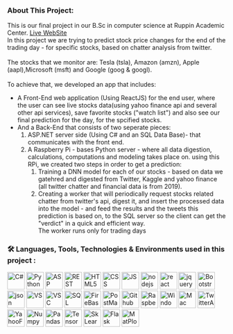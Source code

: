 <!-- About This Project-->

### About This Project:

This is our final project in our B.Sc in computer science at Ruppin Academic Center.
[Live WebSite](https://proj.ruppin.ac.il/bgroup57/test2/tar1/build/)
<br>
In this project we are trying to predict stock price changes for the end of the trading day - for specific stocks, based on chatter analysis from twitter.<br><br>
The stocks that we monitor are: Tesla (tsla), Amazon (amzn), Apple (aapl),Microsoft (msft) and Google (goog & googl).<br><br>
To achieve that, we developed an app that includes:<br>

- A Front-End web application (Using ReactJS) for the end user, where the user can see live stocks data(using yahoo finance api and several other api services), save favorite stocks ("watch list") and also see our final prediction for the day, for the spcified stocks.<br>
- And a Back-End that consists of two seperate pieces:<br>
  1. ASP.NET server side (Using C# and an SQL Data Base)- that communicates with the front end.<br>
  2. A Raspberry Pi - bases Python server - where all data digestion, calculations, computations and modeling takes place on.
     using this RPi, we created two steps in order to get a prediction:<br>
     1. Training a DNN model for each of our stocks - based on data we gatehred and digested from Twitter, Kaggle and yahoo finance (all twitter chatter and financial data is from 2019).<br>
     2. Creating a worker that will periodically request stocks related chatter from twitter's api, digest it, and insert the processed data into the model - and feed the results and the tweets this prediction is based on, to the SQL server so the client can get the "verdict" in a quick and efficient way.<br>
        The worker runs only for trading days

<!--About This Project -->

### :hammer_and_wrench: Languages, Tools, Technologies & Environments used in this project :

<div>
<img src="https://img.icons8.com/color/30/c-sharp-logo.png" title="C#" **alt="C#" width="40" height="40"/>
<img src="https://img.icons8.com/color/30/python.png" title="Python" **alt="Python" width="40" height="40"/>
<img src="https://img.icons8.com/color/30/asp.png" title="ASP .NET" **alt="ASP .NET" width="40" height="40"/>
<img src="https://img.icons8.com/color/30/rest-api.png" title="REST API" **alt="REST API" width="40" height="40"/>
<img src="https://img.icons8.com/color/30/html-5.png" title="HTML5" **alt="HTML5" width="40" height="40"/>
<img src="https://img.icons8.com/color/30/css.png" title="CSS" **alt="CSS" width="40" height="40"/>
<img src="https://img.icons8.com/color/452/javascript--v1.png" title="JS" **alt="JS" width="40" height="40"/>
<img src="https://img.icons8.com/windows/30/000000/node-js.png" title="nodejs" **alt="nodejs" width="40" height="40"/>
<img src="https://img.icons8.com/officel/344/react.png" title="react" **alt="react" width="40" height="40"/>
<img src="https://img.icons8.com/ios/30/000000/jquery.png" title="jquery" **alt="jquery" width="40" height="40"/>
<img src="https://img.icons8.com/color/344/bootstrap.png" title="Bootstrap" **alt="Bootstrap" width="40" height="40"/>
<img src="https://img.icons8.com/color/30/json.png" title="json" **alt="json" width="40" height="40"/>
<img src="https://img.icons8.com/color/30/visual-studio.png" title="VS" **alt="VS" width="40" height="40"/>
<img src="https://img.icons8.com/color/30/visual-studio-code-2019.png" title="VSC" **alt="VSC" width="40" height="40"/>
<img src="https://img.icons8.com/color/30/sql.png" title="SQL" **alt="SQL" width="40" height="40"/>
<img src="https://img.icons8.com/color/30/firebase.png" title="FireBase" **alt="FireBase" width="40" height="40"/>
<img src="https://img.icons8.com/dusk/30/000000/postman-api.png" title="PostMan" **alt="PostMan" width="40" height="40"/>
<!-- <img src="https://img.icons8.com/color/452/git.png" title="Git" **alt="Git" width="40" height="40"/> -->
<img src="https://img.icons8.com/color/30/github.png" title="Github" **alt="Github" width="40" height="40"/>
<img src="https://img.icons8.com/color/344/raspberry-pi.png" title="RaspberryPi" **alt="Raspberry Pi" width="40" height="40"/>
<img src="https://img.icons8.com/ultraviolet/452/windows-10.png" title="Windows" **alt="Windows" width="40" height="40"/>
<img src="https://img.icons8.com/external-flaticons-lineal-color-flat-icons/344/external-mac-coworking-space-flaticons-lineal-color-flat-icons-3.png" title="Mac" **alt="Mac" width="40" height="40"/>
<img src="https://img.icons8.com/color/344/twitter.png" title="TwitterAPI" **alt="TwitterAPI" width="40" height="40"/>
<img src="https://play-lh.googleusercontent.com/K4eJEI8ogLQO2MkjUKgxC8FNWL4I5etsbFw2OXwQJ9Uch4DGkW1gEdoQk_k-cmtD4F4" title="YahooFinanceAPI" **alt="Yahoo Finance API" width="40" height="40"/>
<img src="https://img.icons8.com/color/452/numpy.png" title="Numpy" **alt="Numpy" width="40" height="40"/>
<!-- <img src="https://upload.wikimedia.org/wikipedia/commons/thumb/e/ed/Pandas_logo.svg/300px-Pandas_logo.svg.png" title="Pandas" **alt="Pandas" width="40" height="40"/> -->
<img src="https://pandas.pydata.org/static/img/pandas_secondary.svg" title="Pandas" **alt="Pandas" width="40" height="40"/>
<img src="https://img.icons8.com/color/344/tensorflow.png" title="TensorFlow" **alt="TensorFlow" width="40" height="40"/>
<img src="https://upload.wikimedia.org/wikipedia/commons/thumb/0/05/Scikit_learn_logo_small.svg/1200px-Scikit_learn_logo_small.svg.png" title="SkLearn"**alt="SkLearn" width="40" height="40"/> 
<img src="https://img.icons8.com/ios/452/flask.png" title="Flask" **alt="Flask" width="40" height="40"/>
<img src="https://matplotlib.org/stable/_static/logo2.svg" title="MatPlotLib" **alt="MatPlotLib" width="40" height="40"/>
</div>
<!-- END My skills -->
